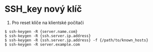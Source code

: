 # SSH_key nový klíč

1. Pro reset klíče na klientské počítači
```
$ ssh-keygen -R {server.name.com}
$ ssh-keygen -R {ssh.server.ip.address}
$ ssh-keygen -R {ssh.server.ip.address} -f {/path/to/known_hosts}
$ ssh-keygen -R server.example.com
```